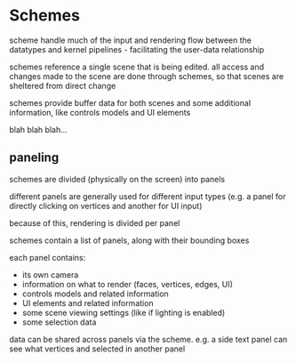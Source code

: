 # Schemes

scheme handle much of the input and rendering flow between the datatypes and kernel pipelines - facilitating the user-data relationship

schemes reference a single scene that is being edited. all access and changes made to the scene are done through schemes, so that scenes are sheltered from direct change

schemes provide buffer data for both scenes and some additional information, like controls models and UI elements

blah blah blah...

## paneling

schemes are divided (physically on the screen) into panels

different panels are generally used for different input types (e.g. a panel for directly clicking on vertices and another for UI input)

because of this, rendering is divided per panel

schemes contain a list of panels, along with their bounding boxes

each panel contains:
- its own camera
- information on what to render (faces, vertices, edges, UI)
- controls models and related information
- UI elements and related information
- some scene viewing settings (like if lighting is enabled)
- some selection data

data can be shared across panels via the scheme. e.g. a side text panel can see what vertices and selected in another panel